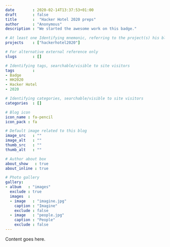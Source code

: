 ```yaml
---
date        : 2020-02-14T13:37:53+01:00
draft       : false
title       :  "Hacker Hotel 2020 preps"
author      : "Anonymous"
description : "We started the awesome work on this badge."

# At least one Identifying mnemonic, referring to the project(s) his blog is related to
projects    : ["hackerhotel2020"]

# For alternative external reference only
slugs       : []

# Identifying tags, searchable/visible to site visitors
tags        :
- Badge
- HH2020
- Hacker Hotel
- 2020

# Identifying categories, searchable/visible to site visitors
categories  : []

# Blog icon
icon_name : fa-pencil
icon_pack : fa

# Default image related to this blog
image_src   : ""
image_alt   : ""
thumb_src   : ""
thumb_alt   : ""

# Author about box
about_show   : true
about_inline : true

# Photo gallery
gallery:
- album   : "images"
  exclude : true
  images  :
  - image   : "imagine.jpg"
    caption : "Imagine"
    exclude : false
  - image   : "people.jpg"
    caption : "People"
    exclude : false
---
```


Content goes here.
